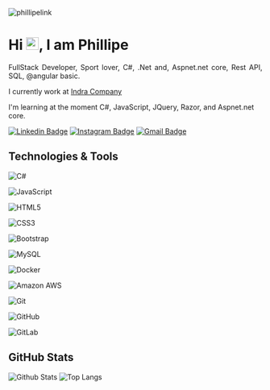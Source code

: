 <p align="left"><img src="https://komarev.com/ghpvc/?username=phillipelink" alt="phillipelink" /></p>


<h1 align = "justify"> Hi <img src="https://media.giphy.com/media/hvRJCLFzcasrR4ia7z/giphy.gif" width="25px">, I am Phillipe</h1>
<p align = "justify">FullStack Developer, Sport lover, C#, .Net and, Aspnet.net core, Rest API, SQL,  @angular basic.</p>

I currently work at [Indra Company](https://www.indracompany.com/pt-br/)

I'm learning at the moment C#, JavaScript, JQuery, Razor, and Aspnet.net core.


[![Linkedin Badge](https://img.shields.io/badge/-phillipe-blue?style=flat-square&logo=Linkedin&logoColor=white&link=https://www.linkedin.com/in/phillipe-marinho-928a89a8/)](https://www.linkedin.com/in/phillipe-marinho-928a89a8/)
[![Instagram Badge](https://img.shields.io/badge/-phillipe-purple?style=flat-square&logo=instagram&logoColor=white&link=https://www.instagram.com/phillipe.pinheiro/)](https://www.instagram.com/phillipe.pinheiro/)
[![Gmail Badge](https://img.shields.io/badge/-phillipe.pinheiro@gmail.com-c14438?style=flat-square&logo=Gmail&logoColor=white&link=mailto:phillipe.pinheiro@gmail.com)](mailto:phillipe.pinheiro@gmail.com)

## Technologies & Tools

![C#](https://img.shields.io/badge/C%23-C%20Sharp-blue)

![JavaScript](https://img.shields.io/badge/-JavaScript-black?style=flat-square&logo=javascript)

![HTML5](https://img.shields.io/badge/-HTML5-E34F26?style=flat-square&logo=html5&logoColor=white)

![CSS3](https://img.shields.io/badge/-CSS3-1572B6?style=flat-square&logo=css3)

![Bootstrap](https://img.shields.io/badge/-Bootstrap-563D7C?style=flat-square&logo=bootstrap)

![MySQL](https://img.shields.io/badge/-MySQL-black?style=flat-square&logo=mysql)

![Docker](https://img.shields.io/badge/-Docker-black?style=flat-square&logo=docker)

![Amazon AWS](https://img.shields.io/badge/Amazon%20AWS-232F3E?style=flat-square&logo=amazon-aws)

![Git](https://img.shields.io/badge/-Git-black?style=flat-square&logo=git)

![GitHub](https://img.shields.io/badge/-GitHub-181717?style=flat-square&logo=github)

![GitLab](https://img.shields.io/badge/-GitLab-FCA121?style=flat-square&logo=gitlab)

## GitHub Stats

![Github Stats](https://github-readme-stats.vercel.app/api?username=phillipelink&show_icons=true&count_private=true&show_icons=true&include_all_commits=false)
![Top Langs](https://github-readme-stats.vercel.app/api/top-langs/?username=phillipelink&hide=TeX&layout=compact)


